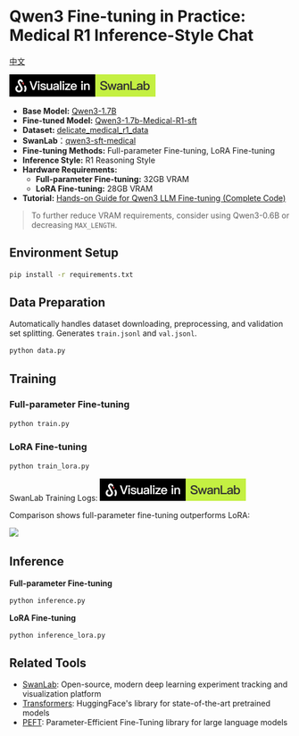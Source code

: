 # Qwen3 Fine-tuning in Practice: Medical R1 Inference-Style Chat

[中文](README.md)

[![](https://raw.githubusercontent.com/SwanHubX/assets/main/badge1.svg)](https://swanlab.cn/@ZeyiLin/qwen3-sft-medical/overview)

- **Base Model:** [Qwen3-1.7B](https://modelscope.cn/models/Qwen/Qwen3-1.7B/summary)
- **Fine-tuned Model:** [Qwen3-1.7b-Medical-R1-sft](https://modelscope.cn/models/testUser/Qwen3-1.7b-Medical-R1-sft/summary)
- **Dataset:** [delicate_medical_r1_data](https://modelscope.cn/datasets/krisfu/delicate_medical_r1_data)
- **SwanLab**：[qwen3-sft-medical](https://swanlab.cn/@ZeyiLin/qwen3-sft-medical/runs/agps0dkifth5l1xytcdyk/chart)
- **Fine-tuning Methods:** Full-parameter Fine-tuning, LoRA Fine-tuning
- **Inference Style:** R1 Reasoning Style
- **Hardware Requirements:**
  - **Full-parameter Fine-tuning:** 32GB VRAM
  - **LoRA Fine-tuning:** 28GB VRAM
- **Tutorial:** [Hands-on Guide for Qwen3 LLM Fine-tuning (Complete Code)](https://zhuanlan.zhihu.com/p/1903848838214705484)

> To further reduce VRAM requirements, consider using Qwen3-0.6B or decreasing `MAX_LENGTH`.

## Environment Setup

```bash
pip install -r requirements.txt
```

## Data Preparation

Automatically handles dataset downloading, preprocessing, and validation set splitting. Generates `train.jsonl` and `val.jsonl`.

```bash
python data.py
```

## Training

### Full-parameter Fine-tuning

```bash
python train.py
```

### LoRA Fine-tuning

```bash
python train_lora.py
```

SwanLab Training Logs: [![](https://raw.githubusercontent.com/SwanHubX/assets/main/badge1.svg)](https://swanlab.cn/@ZeyiLin/qwen3-sft-medical/overview)

Comparison shows full-parameter fine-tuning outperforms LoRA:

![](./readme_images/charts.png)

## Inference

**Full-parameter Fine-tuning**

```bash
python inference.py
```

**LoRA Fine-tuning**

```bash
python inference_lora.py
```

## Related Tools

- [SwanLab](https://github.com/SwanHubX/SwanLab): Open-source, modern deep learning experiment tracking and visualization platform
- [Transformers](https://github.com/huggingface/transformers): HuggingFace's library for state-of-the-art pretrained models
- [PEFT](https://github.com/huggingface/peft): Parameter-Efficient Fine-Tuning library for large language models